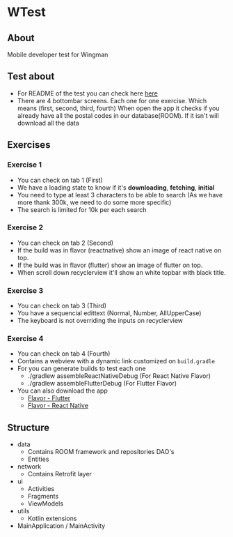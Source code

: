 # WTest

## About
Mobile developer test for Wingman

## Test about
- For README of the test you can check here [here](Enunciado-Mobile-Dev.pdf)
- There are 4 bottombar screens. Each one for one exercise. Which means (first, second, third, fourth)
When open the app it checks if you already have all the postal codes in our database(ROOM). If it isn't will download all the data

## Exercises
### Exercise 1
- You can check on tab 1 (First)
- We have a loading state to know if it's **downloading**, **fetching**, **initial**
- You need to type at least 3 characters to be able to search (As we have more thank 300k, we need to do some more specific)
- The search is limited for 10k per each search

### Exercise 2
- You can check on tab 2 (Second)
- If the build was in flavor (reactnative) show an image of react native on top.
- If the build was in flavor (flutter) show an image of flutter on top.
- When scroll down recyclerview it'll show an white topbar with black title.

### Exercise 3
- You can check on tab 3 (Third)
- You have a sequencial edittext (Normal, Number, AllUpperCase)
- The keyboard is not overriding the inputs on recyclerview

### Exercise 4
- You can check on tab 4 (Fourth)
- Contains a webview with a dynamic link customized on `build.gradle`
- For you can generate builds to test each one
  - ./gradlew assembleReactNativeDebug (For React Native Flavor)
  - ./gradlew assembleFlutterDebug (For Flutter Flavor)
- You can also download the app 
  - [Flavor - Flutter](app-flutter-debug.apk)
  - [Flavor - React Native](app-reactnative-debug.apk)

## Structure
- data
  - Contains ROOM framework and repositories DAO's
  - Entities
- network
  - Contains Retrofit layer
- ui
  - Activities
  - Fragments
  - ViewModels
- utils
  - Kotlin extensions
- MainApplication / MainActivity

